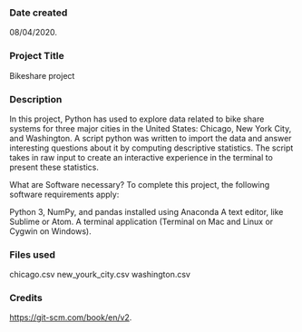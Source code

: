 ### Date created
08/04/2020.

### Project Title
Bikeshare project

### Description
In this project, Python has used to explore data related to bike share systems for three major cities in the United States: Chicago, New York City, and Washington. A script python was written to import the data and answer interesting questions about it by computing descriptive statistics. The script takes in raw input to create an interactive experience in the terminal to present these statistics.

What are Software necessary?
To complete this project, the following software requirements apply:

Python 3, NumPy, and pandas installed using Anaconda
A text editor, like Sublime or Atom.
A terminal application (Terminal on Mac and Linux or Cygwin on Windows).

### Files used
chicago.csv
new_yourk_city.csv
washington.csv

### Credits
https://git-scm.com/book/en/v2.

